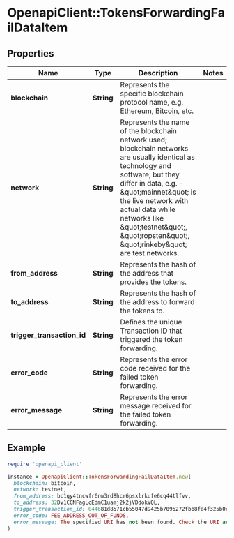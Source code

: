 # OpenapiClient::TokensForwardingFailDataItem

## Properties

| Name | Type | Description | Notes |
| ---- | ---- | ----------- | ----- |
| **blockchain** | **String** | Represents the specific blockchain protocol name, e.g. Ethereum, Bitcoin, etc. |  |
| **network** | **String** | Represents the name of the blockchain network used; blockchain networks are usually identical as technology and software, but they differ in data, e.g. - \&quot;mainnet\&quot; is the live network with actual data while networks like \&quot;testnet\&quot;, \&quot;ropsten\&quot;, \&quot;rinkeby\&quot; are test networks. |  |
| **from_address** | **String** | Represents the hash of the address that provides the tokens. |  |
| **to_address** | **String** | Represents the hash of the address to forward the tokens to. |  |
| **trigger_transaction_id** | **String** | Defines the unique Transaction ID that triggered the token forwarding. |  |
| **error_code** | **String** | Represents the error code received for the failed token forwarding. |  |
| **error_message** | **String** | Represents the error message received for the failed token forwarding. |  |

## Example

```ruby
require 'openapi_client'

instance = OpenapiClient::TokensForwardingFailDataItem.new(
  blockchain: bitcoin,
  network: testnet,
  from_address: bc1qy4tncwfr6nw3rd8hcr6psxlrkufe6cq44tlfvv,
  to_address: 32Dv1CCNFagLcEdmC1uamj2k2jVDdokVQL,
  trigger_transaction_id: 044681d8571cb55047d9425b7095272fbb8fe4f325b0cd822d374b6153af12a1,
  error_code: FEE_ADDRESS_OUT_OF_FUNDS,
  error_message: The specified URI has not been found. Check the URI and try again.
)
```

